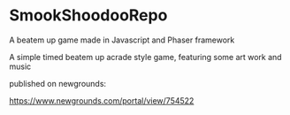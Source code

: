 # SmookShoodooRepo
A beatem up game made in Javascript and Phaser framework

A simple timed beatem up acrade style game, featuring some art work and music

published on newgrounds: 

https://www.newgrounds.com/portal/view/754522
